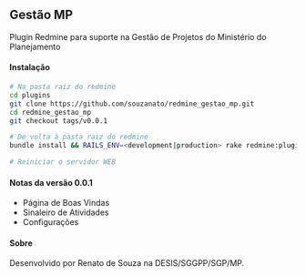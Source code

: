 ## Gestão MP
Plugin Redmine para suporte na Gestão de Projetos do Ministério do Planejamento

#### Instalação
```sh
# Na pasta raiz do redmine
cd plugins
git clone https://github.com/souzanato/redmine_gestao_mp.git
cd redmine_gestao_mp
git checkout tags/v0.0.1

# De volta à pasta raiz do redmine
bundle install && RAILS_ENV=<development|production> rake redmine:plugins:redmine_gestao_mp:install

# Reiniciar o servidor WEB
```

#### Notas da versão 0.0.1
- Página de Boas Vindas
- Sinaleiro de Atividades
- Configurações

#### Sobre
Desenvolvido por Renato de Souza na DESIS/SGGPP/SGP/MP.

